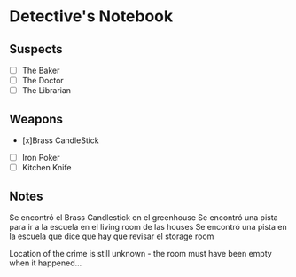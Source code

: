 # Detective's Notebook

## Suspects
- [ ] The Baker
- [ ] The Doctor
- [ ] The Librarian

## Weapons
- [x]Brass CandleStick
- [ ] Iron Poker
- [ ] Kitchen Knife

## Notes
Se encontró el Brass Candlestick en el greenhouse
Se encontró una pista para ir a la escuela en el living room de las houses
Se encontró una pista en la escuela que dice que hay que revisar el storage room

Location of the crime is still unknown - the room must have been empty when it happened...
